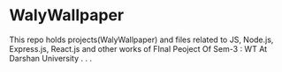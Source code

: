 # WalyWallpaper
This repo holds projects(WalyWallpaper) and files related to JS, Node.js, Express.js, React.js and other works of FInal Peoject Of Sem-3 : WT At Darshan University . . . 
